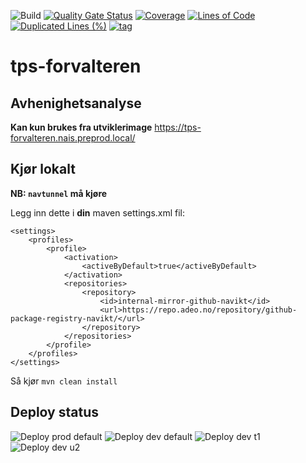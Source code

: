 ![Build](https://github.com/navikt/tps-forvalteren/workflows/Build/badge.svg)
[![Quality Gate Status](https://sonarcloud.io/api/project_badges/measure?project=navikt_tps-forvalteren&metric=alert_status)](https://sonarcloud.io/dashboard?id=navikt_tps-forvalteren)
[![Coverage](https://sonarcloud.io/api/project_badges/measure?project=navikt_tps-forvalteren&metric=coverage)](https://sonarcloud.io/dashboard?id=navikt_tps-forvalteren)
[![Lines of Code](https://sonarcloud.io/api/project_badges/measure?project=navikt_tps-forvalteren&metric=ncloc)](https://sonarcloud.io/dashboard?id=navikt_tps-forvalteren)
[![Duplicated Lines (%)](https://sonarcloud.io/api/project_badges/measure?project=navikt_testnorge&metric=duplicated_lines_density)](https://sonarcloud.io/dashboard?id=navikt_tps-forvalteren)
[![tag](https://img.shields.io/github/v/tag/navikt/tps-forvalteren)](https://github.com/navikt/tps-forvalteren/releases)

# tps-forvalteren

## Avhenighetsanalyse

**Kan kun brukes fra utviklerimage**
https://tps-forvalteren.nais.preprod.local/

## Kjør lokalt

**NB: `navtunnel` må kjøre**

Legg inn dette i **din** maven settings.xml fil:
```
<settings>
    <profiles>
        <profile>
            <activation>
                <activeByDefault>true</activeByDefault>
            </activation>
            <repositories>
                <repository>
                    <id>internal-mirror-github-navikt</id>
                    <url>https://repo.adeo.no/repository/github-package-registry-navikt/</url>
                </repository>
            </repositories>
        </profile>
    </profiles>
</settings>
```

Så kjør `mvn clean install`

## Deploy status
![Deploy prod default](https://github.com/navikt/tps-forvalteren/workflows/Deploy%20prod%20default/badge.svg)
![Deploy dev default](https://github.com/navikt/tps-forvalteren/workflows/Deploy%20dev%20default/badge.svg)
![Deploy dev t1](https://github.com/navikt/tps-forvalteren/workflows/Deploy%20dev%20t1/badge.svg)
![Deploy dev u2](https://github.com/navikt/tps-forvalteren/workflows/Deploy%20dev%20u2/badge.svg)
